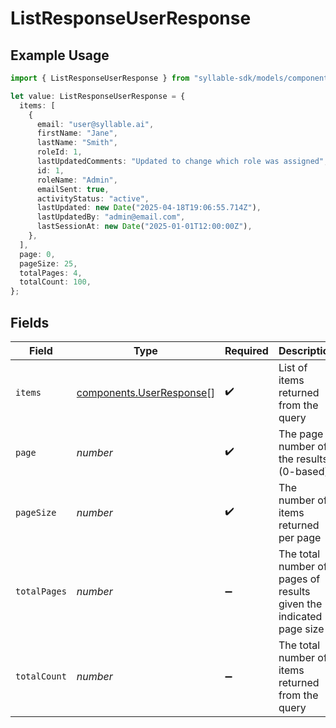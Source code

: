 # ListResponseUserResponse

## Example Usage

```typescript
import { ListResponseUserResponse } from "syllable-sdk/models/components";

let value: ListResponseUserResponse = {
  items: [
    {
      email: "user@syllable.ai",
      firstName: "Jane",
      lastName: "Smith",
      roleId: 1,
      lastUpdatedComments: "Updated to change which role was assigned",
      id: 1,
      roleName: "Admin",
      emailSent: true,
      activityStatus: "active",
      lastUpdated: new Date("2025-04-18T19:06:55.714Z"),
      lastUpdatedBy: "admin@email.com",
      lastSessionAt: new Date("2025-01-01T12:00:00Z"),
    },
  ],
  page: 0,
  pageSize: 25,
  totalPages: 4,
  totalCount: 100,
};
```

## Fields

| Field                                                                | Type                                                                 | Required                                                             | Description                                                          | Example                                                              |
| -------------------------------------------------------------------- | -------------------------------------------------------------------- | -------------------------------------------------------------------- | -------------------------------------------------------------------- | -------------------------------------------------------------------- |
| `items`                                                              | [components.UserResponse](../../models/components/userresponse.md)[] | :heavy_check_mark:                                                   | List of items returned from the query                                |                                                                      |
| `page`                                                               | *number*                                                             | :heavy_check_mark:                                                   | The page number of the results (0-based)                             | 0                                                                    |
| `pageSize`                                                           | *number*                                                             | :heavy_check_mark:                                                   | The number of items returned per page                                | 25                                                                   |
| `totalPages`                                                         | *number*                                                             | :heavy_minus_sign:                                                   | The total number of pages of results given the indicated page size   | 4                                                                    |
| `totalCount`                                                         | *number*                                                             | :heavy_minus_sign:                                                   | The total number of items returned from the query                    | 100                                                                  |